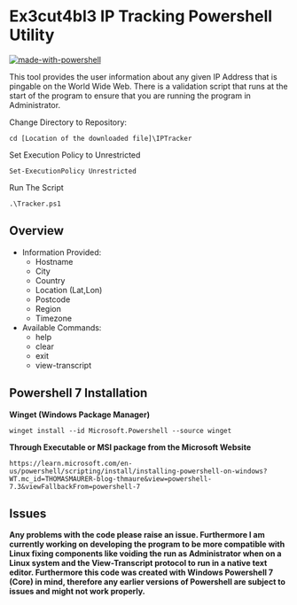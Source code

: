 # Ex3cut4bl3 IP Tracking Powershell Utility

[![made-with-powershell](https://img.shields.io/badge/PowerShell-1f425f?logo=Powershell)](https://microsoft.com/PowerShell)

This tool provides the user information about any given IP Address that is pingable on the World Wide Web.
There is a validation script that runs at the start of the program to ensure that you are running the program in Administrator.


Change Directory to Repository:
```
cd [Location of the downloaded file]\IPTracker
```
Set Execution Policy to Unrestricted
```
Set-ExecutionPolicy Unrestricted
```
Run The Script
```
.\Tracker.ps1
```
## Overview

- Information Provided:
  - Hostname
  - City
  - Country
  - Location (Lat,Lon)
  - Postcode
  - Region
  - Timezone
- Available Commands:
  - help
  - clear
  - exit
  - view-transcript

## Powershell 7 Installation

**Winget (Windows Package Manager)**
```
winget install --id Microsoft.Powershell --source winget
```
**Through Executable or MSI package from the Microsoft Website**
```
https://learn.microsoft.com/en-us/powershell/scripting/install/installing-powershell-on-windows?WT.mc_id=THOMASMAURER-blog-thmaure&view=powershell-7.3&viewFallbackFrom=powershell-7
```

## Issues

**Any problems with the code please raise an issue. Furthermore I am currently working on developing the program to be more compatible with Linux fixing components like voiding the run as Administrator when on a Linux system and the View-Transcript protocol to run in a native text editor. Furthermore this code was created with Windows Powershell 7 (Core) in mind, therefore any earlier versions of Powershell are subject to issues and might not work properly.**
